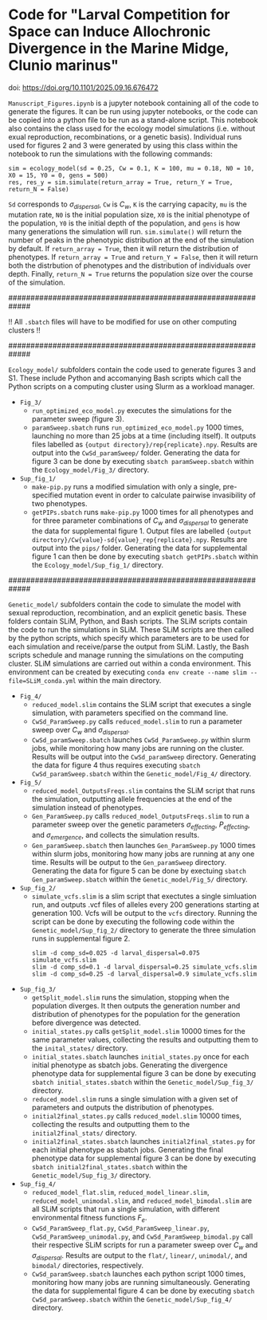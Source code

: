 # Code for "Larval Competition for Space can Induce Allochronic Divergence in the Marine Midge, Clunio marinus" 
doi: https://doi.org/10.1101/2025.09.16.676472

`Manuscript_Figures.ipynb` is a jupyter notebook containing all of the code to generate the figures. It can be run using jupyter notebooks, or the code can be copied into a python file to be run as a stand-alone script. This notebook also contains the class used for the ecology model simulations (i.e. without exual reproduction, recombinations, or a genetic basis). Individual runs used for figures 2 and 3 were generated by using this class within the notebook to run the simulations with the following commands:
```
sim = ecology_model(sd = 0.25, Cw = 0.1, K = 100, mu = 0.18, N0 = 10, X0 = 15, Y0 = 0, gens = 500)
res, res_y = sim.simulate(return_array = True, return_Y = True, return_N = False)
```
`Sd` corresponds to $\sigma_{dispersal}$, `Cw` is $C_w$, `K` is the carrying capacity, `mu` is the mutation rate, `N0` is the initial population size, `X0` is the initial phenotype of the population, `Y0` is the initial depth of the population, and `gens` is how many generations the simulation will run. `sim.simulate()` will return the number of peaks in the phenotypic distribution at the end of the simulation by default. If `return_array = True`, then it will return the distribution of phenotypes. If `return_array = True` and `return_Y = False`, then it will return both the distrbution of phenotypes and the distribution of individuals over depth. Finally, `return_N = True` returns the population size over the course of the simulation.


#############################################################

!! All `.sbatch` files will have to be modified for use on other computing clusters !! 

#############################################################

`Ecology_model/` subfolders contain the code used to generate figures 3 and S1. These include Python and accomanying Bash scripts which call the Python scripts on a computing cluster using Slurm as a workload manager. 
 - `Fig_3/`
 	- `run_optimized_eco_model.py` executes the simulations for the parameter sweep (figure 3).
 	- `paramSweep.sbatch` runs `run_optimized_eco_model.py` 1000 times, launching no more than 25 jobs at a time (including itself). It outputs files labelled as `{output directory}/rep{replicate}.npy`. Results are output into the `CwSd_paramSweep/` folder. Generating the data for figure 3 can be done by executing `sbatch paramSweep.sbatch` within the `Ecology_model/Fig_3/` directory.
 - `Sup_fig_1/`
	 - `make-pip.py` runs a modified simulation with only a single, pre-specified mutation event in order to calculate pairwise invasibility of two phenotypes. 
	 - `getPIPs.sbatch` runs `make-pip.py` 1000 times for all phenotypes and for three parameter combinations of $C_w$ and $\sigma_{dispersal}$ to generate the data for supplemental figure 1. Output files are labelled `{output directory}/Cw{value}-sd{value}_rep{replicate}.npy`. Results are output into the `pips/` folder. Generating the data for supplemental figure 1 can then be done by executing `sbatch getPIPs.sbatch` within the `Ecology_model/Sup_fig_1/` directory.

#############################################################

`Genetic_model/` subfolders contain the code to simulate the model with sexual reproduction, recombination, and an explicit genetic basis. These folders contain SLiM, Python, and Bash scripts. The SLiM scripts contain the code to run the simulations in SLiM. These SLiM scripts are then called by the python scripts, which specify which parameters are to be used for each simulation and receive/parse the output from SLiM. Lastly, the Bash scripts schedule and manage running the simulations on the computing cluster. SLiM simulations are carried out within a conda environment. This environment can be created by executing `conda env create --name slim --file=SLiM_conda.yml` within the main directory.
 - `Fig_4/`
	- `reduced_model.slim` contains the SLiM script that executes a single simulation, with parameters specified on the command line.
    - `CwSd_ParamSweep.py` calls `reduced_model.slim` to run a parameter sweep over $C_w$ and $\sigma_{dispersal}$.
    - `CwSd_paramSweep.sbatch` launches `CwSd_ParamSweep.py` within slurm jobs, while monitoring how many jobs are running on the cluster. Results will be output into the `CwSd_paramSweep` directory. Generating the data for figure 4 thus requires executing `sbatch CwSd_paramSweep.sbatch` within the `Genetic_model/Fig_4/` directory.
 - `Fig_5/`
    - `reduced_model_OutputsFreqs.slim` contains the SLiM script that runs the simulation, outputting allele frequencies at the end of the simulation instead of phenotypes.
    - `Gen_ParamSweep.py` calls `reduced_model_OutputsFreqs.slim` to run a parameter sweep over the genetic parameters $\sigma_{effecting}$, $P_{effecting}$, and $\sigma_{emergence}$, and collects the simulation results.
    - `Gen_paramSweep.sbatch` then launches `Gen_ParamSweep.py` 1000 times within slurm jobs, monitoring how many jobs are running at any one time. Results will be output to the `Gen_paramSweep` directory. Generating the data for figure 5 can be done by exectuing `sbatch Gen_paramSweep.sbatch` within the `Genetic_model/Fig_5/` directory.
 - `Sup_fig_2/`
    - `simulate_vcfs.slim` is a slim script that exectutes a single simluation run, and outputs .vcf files of alleles every 200 generations starting at generation 100. Vcfs will be output to the `vcfs` directory. Running the script can be done by executing the following code within the `Genetic_model/Sup_fig_2/` directory to generate the three simulation runs in supplemental figure 2.
      ```
      slim -d comp_sd=0.025 -d larval_dispersal=0.075 simulate_vcfs.slim
      slim -d comp_sd=0.1 -d larval_dispersal=0.25 simulate_vcfs.slim
      slim -d comp_sd=0.25 -d larval_dispersal=0.9 simulate_vcfs.slim
      ```
 - `Sup_fig_3/`
    - `getSplit_model.slim` runs the simulation, stopping when the population diverges. It then outputs the generation number and distribution of phenotypes for the population for the generation before divergence was detected.
    - `initial_states.py` calls `getSplit_model.slim` 10000 times for the same parameter values, collecting the results and outputting them to the `inital_states/` directory.
    - `initial_states.sbatch` launches `initial_states.py` once for each initial phenotype as sbatch jobs. Generating the divergence phenotype data for supplemental figure 3 can be done by executing `sbatch initial_states.sbatch` within the `Genetic_model/Sup_fig_3/` directory.
    - `reduced_model.slim` runs a single simulation with a given set of parameters and outputs the distribution of phenotypes.
    - `initial2final_states.py` calls `reduced_model.slim` 10000 times, collecting the results and outputting them to the `initial2final_stats/` directory.
    - `initial2final_states.sbatch` launches `initial2final_states.py` for each initial phenotype as sbatch jobs. Generating the final phenotype data for supplemental figure 3 can be done by executing `sbatch initial2final_states.sbatch` within the `Genetic_model/Sup_fig_3/` directory.
 - `Sup_fig_4/`
    - `reduced_model_flat.slim`, `reduced_model_linear.slim`, `reduced_model_unimodal.slim`, and `reduced_model_bimodal.slim` are all SLiM scripts that run a single simulation, with different environmental fitness functions $F_e$.
    - `CwSd_ParamSweep_flat.py`, `CwSd_ParamSweep_linear.py`, `CwSd_ParamSweep_unimodal.py`, and `CwSd_ParamSweep_bimodal.py` call their respective SLiM scripts for run a parameter sweep over $C_w$ and $\sigma_{dispersal}$. Results are output to the `flat/`, `linear/`, `unimodal/`, and `bimodal/` directories, respectively.
    - `CwSd_paramSweep.sbatch` launches each python script 1000 times, monitoring how many jobs are running simultaneously. Generating the data for supplemental figure 4 can be done by executing `sbatch CwSd_paramSweep.sbatch` within the `Genetic_model/Sup_fig_4/` directory.
  





 
